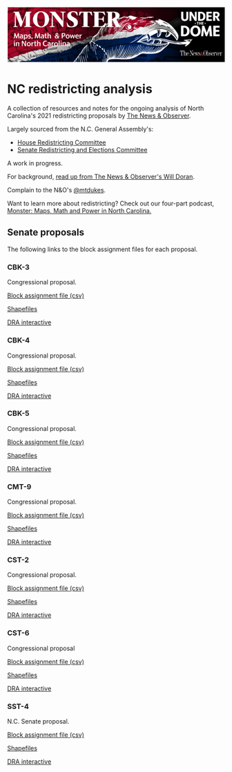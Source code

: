 
![Monster banner image](https://github.com/mtdukes/redistricting2021/blob/main/media/monster_banner.png)
# NC redistricting analysis
A collection of resources and notes for the ongoing analysis of North Carolina's 2021 redistricting proposals by [The News & Observer](https://www.newsobserver.com/).

Largely sourced from the N.C. General Assembly's:

 - [House Redistricting Committee](https://ncleg.gov/Committees/CommitteeInfo/HouseStanding/182#Documents)
 - [Senate Redistricting and Elections Committee](https://ncleg.gov/Committees/CommitteeInfo/SenateStanding/154#Documents)

A work in progress.

For background, [read up from The News & Observer's Will Doran](https://www.newsobserver.com/news/politics-government/article255119247.html).

Complain to the N&O's [@mtdukes](http://twitter.com/mtdukes).

Want to learn more about redistricting? Check out our four-part podcast, [Monster: Maps, Math and Power in North Carolina.](https://www.newsobserver.com/monster)

## Senate proposals 
The following links to the block assignment files for each proposal.

### CBK-3
Congressional proposal.

[Block assignment file (csv)](https://github.com/mtdukes/redistricting2021/blob/main/data/proposals/cbk3.csv)

[Shapefiles](https://github.com/mtdukes/redistricting2021/blob/main/data/proposals/cbk3)

[DRA interactive](https://davesredistricting.org/maps#viewmap::656feac5-fde7-4ef4-90e3-2ca28411476b)

### CBK-4
Congressional proposal.

[Block assignment file (csv)](https://github.com/mtdukes/redistricting2021/blob/main/data/proposals/cbk4.csv)

[Shapefiles](https://github.com/mtdukes/redistricting2021/blob/main/data/proposals/cbk4)

[DRA interactive](https://davesredistricting.org/maps#viewmap::37de15ce-69ba-4f0b-883c-ef27cb1cdf08)

### CBK-5
Congressional proposal.

[Block assignment file (csv)](https://github.com/mtdukes/redistricting2021/blob/main/data/proposals/cbk5.csv)

[Shapefiles](https://github.com/mtdukes/redistricting2021/blob/main/data/proposals/cbk5)

[DRA interactive](https://davesredistricting.org/maps#viewmap::007275e0-3776-47c1-8fbc-e4e2452de6c9)

### CMT-9
Congressional proposal.

[Block assignment file (csv)](https://github.com/mtdukes/redistricting2021/blob/main/data/proposals/cmt9.csv)

[Shapefiles](https://github.com/mtdukes/redistricting2021/blob/main/data/proposals/cmt9)

[DRA interactive](https://davesredistricting.org/maps#viewmap::8406e5d4-7a81-485c-92df-699637929918)

### CST-2
Congressional proposal.

[Block assignment file (csv)](https://github.com/mtdukes/redistricting2021/blob/main/data/proposals/cst2.csv)

[Shapefiles](https://github.com/mtdukes/redistricting2021/blob/main/data/proposals/cst2)

[DRA interactive](https://davesredistricting.org/maps#viewmap::947a70bd-8660-4829-a887-7bb35a0f3aff)

### CST-6
Congressional proposal

[Block assignment file (csv)](https://github.com/mtdukes/redistricting2021/blob/main/data/proposals/cst6.csv)

[Shapefiles](https://github.com/mtdukes/redistricting2021/blob/main/data/proposals/cst6)

[DRA interactive](https://davesredistricting.org/maps#viewmap::c0632322-f2ec-4d0a-b6d4-656a6d819e74)

### SST-4
N.C. Senate proposal.

[Block assignment file (csv)](https://github.com/mtdukes/redistricting2021/blob/main/data/proposals/sst4.csv)

[Shapefiles](https://github.com/mtdukes/redistricting2021/blob/main/data/proposals/sst4)

[DRA interactive](https://davesredistricting.org/maps#viewmap::138c4a4d-f096-465e-9d83-3be4e1e896e9)